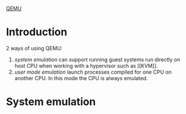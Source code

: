 [QEMU](https://www.qemu.org/)

# Introduction

$2$ ways of using QEMU:
1. _system emulation_ can support running guest systems run directly on host CPU when working with a hypervisor such as [[KVM]].
2. _user mode emulation_ launch processes compiled for one CPU on another CPU. In this mode the CPU is always emulated.


# System emulation

